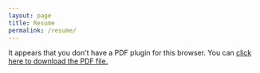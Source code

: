 ```yaml
---
layout: page
title: Resume
permalink: /resume/
---
```

<object data="/assets/Resume.pdf" type='application/pdf' width="100%" height="1000px"><p>It appears that you don't have a PDF plugin for this browser. You can <a href="/assets/Resume.pdf">click here to download the PDF file.</a></p></object>
